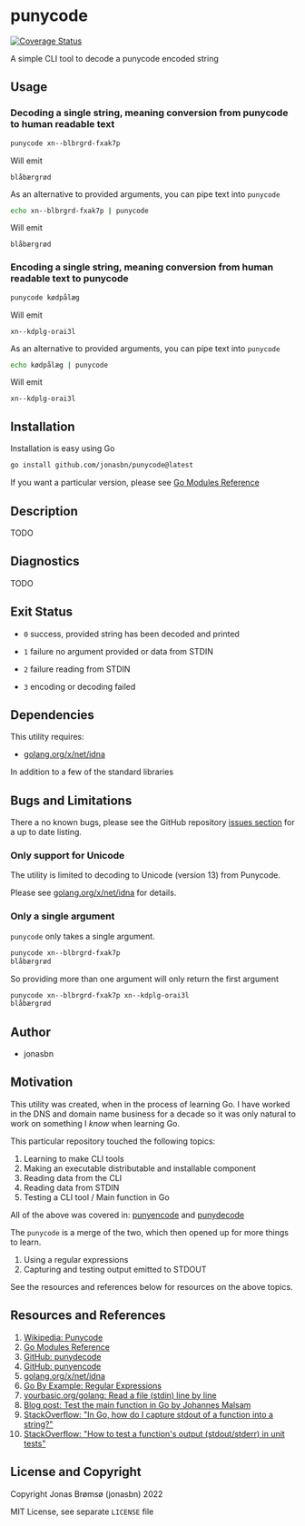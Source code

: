 # punycode

[![Coverage Status](https://coveralls.io/repos/github/jonasbn/punycode/badge.svg?branch=main)](https://coveralls.io/github/jonasbn/punycode?branch=main)

A simple CLI tool to decode a punycode encoded string

## Usage

### Decoding a single string, meaning conversion from punycode to human readable text

```bash
punycode xn--blbrgrd-fxak7p
```

Will emit

```text
blåbærgrød
```

As an alternative to provided arguments, you can pipe text into `punycode`

```bash
echo xn--blbrgrd-fxak7p | punycode
```

Will emit

```text
blåbærgrød
```

### Encoding a single string, meaning conversion from human readable text to punycode

```bash
punycode kødpålæg
```

Will emit

```text
xn--kdplg-orai3l
```

As an alternative to provided arguments, you can pipe text into `punycode`

```bash
echo kødpålæg | punycode
```

Will emit

```text
xn--kdplg-orai3l
```

## Installation

Installation is easy using Go

```bash
go install github.com/jonasbn/punycode@latest
```

If you want a particular version, please see [Go Modules Reference][MOD]

## Description

TODO

## Diagnostics

TODO

## Exit Status

- `0` success, provided string has been decoded and printed

- `1` failure no argument provided or data from STDIN

- `2` failure reading from STDIN

- `3` encoding or decoding failed

## Dependencies

This utility requires:

- [golang.org/x/net/idna][goidna]

In addition to a few of the standard libraries

## Bugs and Limitations

There a no known bugs, please see the GitHub repository [issues section](https://github.com/jonasbn/punycode/issues) for a up to date listing.

### Only support for Unicode

The utility is limited to decoding to Unicode (version 13) from Punycode.

Please see [golang.org/x/net/idna][goidna] for details.

### Only a single argument

`punycode` only takes a single argument.

```bash
punycode xn--blbrgrd-fxak7p
blåbærgrød
```

So providing more than one argument will only return the first argument

```bash
punycode xn--blbrgrd-fxak7p xn--kdplg-orai3l
blåbærgrød
```

## Author

- jonasbn

## Motivation

This utility was created, when in the process of learning Go. I have worked in the DNS and domain name business for a decade so it was only natural to work on something I _know_ when learning Go.

This particular repository touched the following topics:

1. Learning to make CLI tools
1. Making an executable distributable and installable component
1. Reading data from the CLI
1. Reading data from STDIN
1. Testing a CLI tool / Main function in Go

All of the above was covered in: [punyencode][punyencode] and [punydecode][punydecode]

The `punycode` is a merge of the two, which then opened up for more things to learn.

1. Using a regular expressions
1. Capturing and testing output emitted to STDOUT

See the resources and references below for resources on the above topics.

## Resources and References

1. [Wikipedia: Punycode](https://en.wikipedia.org/wiki/Punycode)
1. [Go Modules Reference][MOD]
1. [GitHub: punydecode][punydecode]
1. [GitHub: punyencode][punyencode]
1. [golang.org/x/net/idna][goidna]
1. [Go By Example: Regular Expressions](https://gobyexample.com/regular-expressions)
1. [yourbasic.org/golang: Read a file (stdin) line by line](https://yourbasic.org/golang/read-file-line-by-line/)
1. [Blog post: Test the main function in Go by Johannes Malsam](https://mj-go.in/golang/test-the-main-function-in-go)
1. [StackOverflow: "In Go, how do I capture stdout of a function into a string?"](https://stackoverflow.com/questions/10473800/in-go-how-do-i-capture-stdout-of-a-function-into-a-string)
1. [StackOverflow: "How to test a function's output (stdout/stderr) in unit tests"](https://stackoverflow.com/questions/26804642/how-to-test-a-functions-output-stdout-stderr-in-unit-tests)

## License and Copyright

Copyright Jonas Brømsø (jonasbn) 2022

MIT License, see separate `LICENSE` file

[MOD]: https://go.dev/ref/mod#go-install
[punydecode]: https://github.com/jonasbn/punydecode
[punyencode]: https://github.com/jonasbn/punyencode
[goidna]: https://pkg.go.dev/golang.org/x/net/idna
